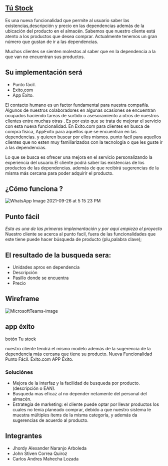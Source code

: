 ## **[Tú Stock](https://naranjojhordy.github.io/Proyecto/)** ##
Es una nueva funcionalidad que permite al usuario saber las existencias,descripción y precio en las dependencias además de la ubicación del producto en el almacén.
Sabemos  que nuestro cliente está atento a los productos que desea comprar. Actualmente  tenemos un gran número que gustan de ir a las dependencias. 

Muchos clientes se sienten molestos al saber que en la dependencia a la que van no encuentran sus productos.


## Su implementación será ##

- Punto fácil. 
- Exito.com 
- App Éxito. 

El contacto humano es un factor fundamental para nuestra compañía. Algunos de nuestros colaboradores en algunas ocasiones se encuentran ocupados haciendo tareas de surtido o asesoramiento a otros de nuestros clientes  entre muchas otras . Es por esto que se trata de mejorar el servicio con esta nueva funcionalidad.
En Exito.com para clientes en busca de compra fisica, AppExito para aquellos que se encuentran en las dependencias. y quieren buscar por ellos mismos.
punto facil para aquellos clientes que no esten muy familiarizados con la tecnologia o que les guste ir a las dependencias.

Lo que se busca es ofrecer una mejora en el servicio personalizando la experiencia del usuario.El cliente podrá saber las existencias de los productos de las dependencias.
además de que recibirá sugerencias de la misma más cercana para poder adquirir el producto. 

## ¿Cómo funciona ? ##

![WhatsApp Image 2021-09-26 at 5 15 23 PM](https://user-images.githubusercontent.com/75946280/134828198-42a5bc97-c8d9-41b8-bd62-b49161f9460c.jpeg)

## Punto fácil ##   
*Esta es una de las primeras implementación y por aquí empieza el proyecto* </br>
Nuestro cliente se acerca al punto facil, fuera de las funcionalidades que este tiene puede hacer búsqueda de producto (plu,palabra clave);

 
## El resultado de la busqueda sera: ##
- Unidades aprox en dependencia 
- Descripción 
- Pasillo donde se encuentra 
- Precio 


## Wireframe ##
![MicrosoftTeams-image](https://user-images.githubusercontent.com/75946280/134828071-a86d5d10-3feb-497c-a62e-4a6beb8fa71e.png)


 ## app éxito ##
botón Tu stock 

nuestro cliente tendrá el mismo modelo
además de la sugerencia de la dependencia más cercana que tiene su producto.
Nueva Funcionalidad 
Punto Fácil.
Éxito.com
APP Éxito. 


### Soluciónes ###

- Mejora de la interfaz y la facilidad de busqueda por producto. (descripción o EAN).
- Busqueda mas eficaz al no depender netamente del personal del almacén.
- Estrategia de marketing: el cliente puede optar por llevar productos los cuales no tenía planeado comprar, debido a que nuestro sistema le muestra múltiples ítems de la misma categoría, y además da sugerencias de acuerdo al producto.

## Integrantes ##
- Jhordy Alexander Naranjo Arboleda
- John Stiven Correa Quiroz
- Carlos Andres Mahecha Lozada





